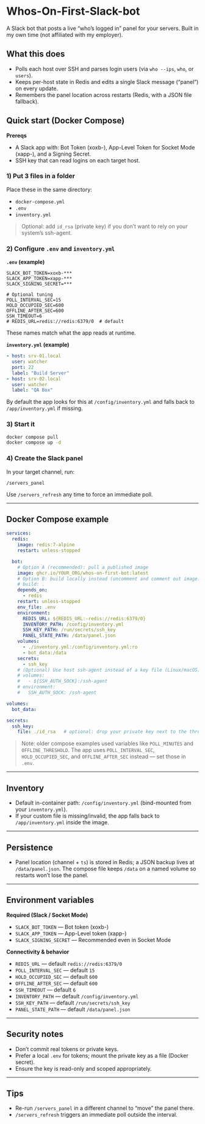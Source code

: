 # Whos-On-First-Slack-bot

A Slack bot that posts a live “who’s logged in” panel for your servers. Built in my own time (not affiliated with my employer).

## What this does

- Polls each host over SSH and parses login users (via `who --ips`, `who`, or `users`).
- Keeps per-host state in Redis and edits a single Slack message (“panel”) on every update.
- Remembers the panel location across restarts (Redis, with a JSON file fallback).


## Quick start (Docker Compose)

**Prereqs**

- A Slack app with: Bot Token (xoxb-), App-Level Token for Socket Mode (xapp-), and a Signing Secret.
- SSH key that can read logins on each target host.

### 1) Put 3 files in a folder

Place these in the same directory:

- `docker-compose.yml`
- `.env`
- `inventory.yml`

> Optional: add `id_rsa` (private key) if you don’t want to rely on your system’s ssh-agent.

### 2) Configure `.env` and `inventory.yml`

**`.env` (example)**

```env
SLACK_BOT_TOKEN=xoxb-***
SLACK_APP_TOKEN=xapp-***
SLACK_SIGNING_SECRET=***

# Optional tuning
POLL_INTERVAL_SEC=15
HOLD_OCCUPIED_SEC=600
OFFLINE_AFTER_SEC=600
SSH_TIMEOUT=6
# REDIS_URL=redis://redis:6379/0  # default
```

These names match what the app reads at runtime.

**`inventory.yml` (example)**

```yaml
- host: srv-01.local
  user: watcher
  port: 22
  label: "Build Server"
- host: srv-02.local
  user: watcher
  label: "QA Box"
```

By default the app looks for this at `/config/inventory.yml` and falls back to `/app/inventory.yml` if missing.

### 3) Start it

```bash
docker compose pull
docker compose up -d
```

### 4) Create the Slack panel

In your target channel, run:

```
/servers_panel
```

Use `/servers_refresh` any time to force an immediate poll.

---

## Docker Compose example

```yaml
services:
  redis:
    image: redis:7-alpine
    restart: unless-stopped

  bot:
    # Option A (recommended): pull a published image
    image: ghcr.io/YOUR_ORG/whos-on-first-bot:latest
    # Option B: build locally instead (uncomment and comment out image:)
    # build: .
    depends_on:
      - redis
    restart: unless-stopped
    env_file: .env
    environment:
      REDIS_URL: ${REDIS_URL:-redis://redis:6379/0}
      INVENTORY_PATH: /config/inventory.yml
      SSH_KEY_PATH: /run/secrets/ssh_key
      PANEL_STATE_PATH: /data/panel.json
    volumes:
      - ./inventory.yml:/config/inventory.yml:ro
      - bot_data:/data
    secrets:
      - ssh_key
    # (Optional) Use host ssh-agent instead of a key file (Linux/macOS):
    # volumes:
    #   - ${SSH_AUTH_SOCK}:/ssh-agent
    # environment:
    #   SSH_AUTH_SOCK: /ssh-agent

volumes:
  bot_data:

secrets:
  ssh_key:
    file: ./id_rsa   # optional: drop your private key next to the three files
```

> Note: older compose examples used variables like `POLL_MINUTES` and `OFFLINE_THRESHOLD`. The app uses `POLL_INTERVAL_SEC`, `HOLD_OCCUPIED_SEC`, and `OFFLINE_AFTER_SEC` instead — set those in `.env`. 

---

## Inventory

- Default in-container path: `/config/inventory.yml` (bind-mounted from your `inventory.yml`).
- If your custom file is missing/invalid, the app falls back to `/app/inventory.yml` inside the image.

---

## Persistence

- Panel location (channel + `ts`) is stored in Redis; a JSON backup lives at `/data/panel.json`. The compose file keeps `/data` on a named volume so restarts won’t lose the panel.

---

## Environment variables

**Required (Slack / Socket Mode)**

- `SLACK_BOT_TOKEN` — Bot token (xoxb-)
- `SLACK_APP_TOKEN` — App-Level token (xapp-)
- `SLACK_SIGNING_SECRET` — Recommended even in Socket Mode

**Connectivity & behavior**

- `REDIS_URL` — default `redis://redis:6379/0`
- `POLL_INTERVAL_SEC` — default `15`
- `HOLD_OCCUPIED_SEC` — default `600`
- `OFFLINE_AFTER_SEC` — default `600`
- `SSH_TIMEOUT` — default `6`
- `INVENTORY_PATH` — default `/config/inventory.yml`
- `SSH_KEY_PATH` — default `/run/secrets/ssh_key`
- `PANEL_STATE_PATH` — default `/data/panel.json`

---

## Security notes

- Don’t commit real tokens or private keys.
- Prefer a local `.env` for tokens; mount the private key as a file (Docker secret).
- Ensure the key is read-only and scoped appropriately.

---

## Tips

- Re-run `/servers_panel` in a different channel to “move” the panel there.
- `/servers_refresh` triggers an immediate poll outside the interval.